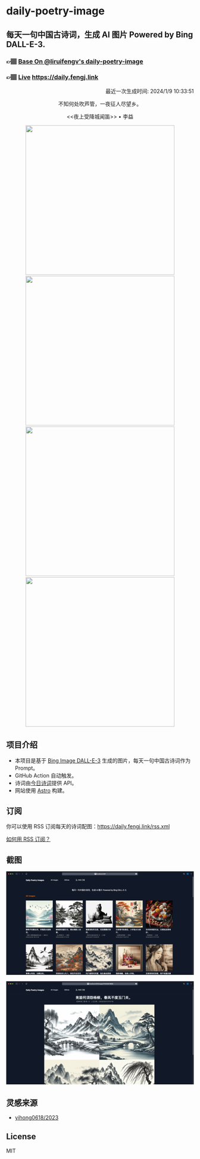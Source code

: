 
# daily-poetry-image

## 每天一句中国古诗词，生成 AI 图片 Powered by Bing DALL-E-3.

### 👉🏽 [Base On @liruifengv's daily-poetry-image](https://github.com/liruifengv/daily-poetry-image)

### 👉🏽 [Live](https://daily.fengj.link) https://daily.fengj.link

<p align="right">
  最近一次生成时间: 2024/1/9 10:33:51
</p>
<p align="center">
不知何处吹芦管，一夜征人尽望乡。
</p>
<p align="center">
<<夜上受降城闻笛>> • 李益
</p>
<p align="center">
<img src="https://tse2.mm.bing.net/th/id/OIG.y9848DnhBTb3HV.lS6_Y" height="400" width="400" />
<img src="https://tse1.mm.bing.net/th/id/OIG.qfpOF7yWDX0DlNw5nt4v" height="400" width="400" />
<img src="https://tse3.mm.bing.net/th/id/OIG.jAZYKhyvZ0LUvMq9sRiI" height="400" width="400" />
<img src="https://tse4.mm.bing.net/th/id/OIG.Vq96MRO7LY4yTmddcFWt" height="400" width="400" />
</p>

## 项目介绍

-   本项目是基于 [Bing Image DALL-E-3](https://www.bing.com/images/create) 生成的图片，每天一句中国古诗词作为 Prompt。
-   GitHub Action 自动触发。
-   诗词由[今日诗词](https://www.jinrishici.com/)提供 API。
-   网站使用 [Astro](https://astro.build) 构建。

## 订阅

你可以使用 RSS 订阅每天的诗词配图：https://daily.fengj.link/rss.xml

[如何用 RSS 订阅？](https://zhuanlan.zhihu.com/p/55026716)

## 截图

![图片列表](./screenshots/Snipaste_2023-12-28_21-00-26.png)

![图片详情](./screenshots/Snipaste_2023-12-28_21-00-53.png)

## 灵感来源

-   [yihong0618/2023](https://github.com/yihong0618/2023)

## License

MIT

